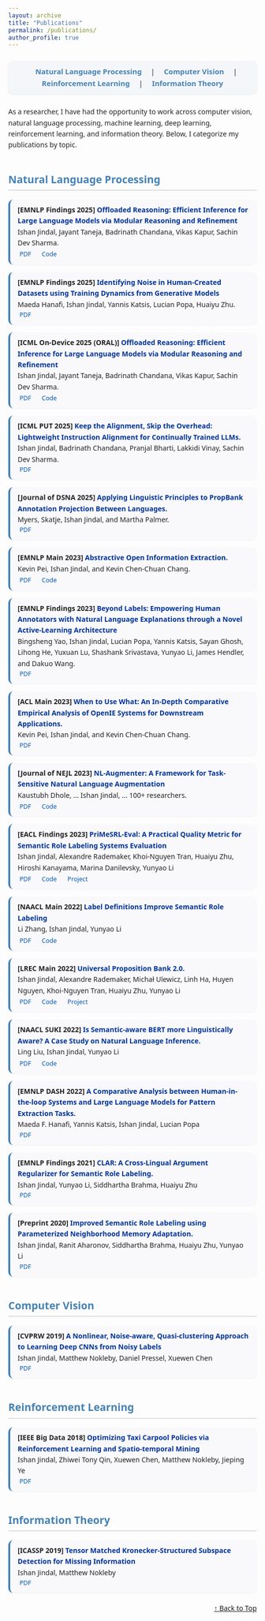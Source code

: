 ```yaml
---
layout: archive
title: "Publications"
permalink: /publications/
author_profile: true
---
```


<!-- Load Font Awesome for icons -->
<link rel="stylesheet" href="https://cdnjs.cloudflare.com/ajax/libs/font-awesome/6.4.0/css/all.min.css">

<style>
/* Core text styling */
body {
  font-family: "Segoe UI", Helvetica, sans-serif;
  line-height: 1.6;
  color: #222;
}

/* --- NAVIGATION BAR --- */
.topic-nav {
  text-align: center;
  margin: 25px 0;
  padding: 10px 0;
  background: #f4f6fa;
  border-radius: 10px;
  box-shadow: 0 1px 3px rgba(0,0,0,0.1);
}

.topic-nav a {
  color: SteelBlue;
  font-weight: 600;
  margin: 0 15px;
  text-decoration: none;
  font-size: 1.05em;
  transition: color 0.2s ease-in-out;
}

.topic-nav a:hover {
  color: DarkRed;
  text-decoration: underline;
}

/* Section Headers */
h2 {
  color: SteelBlue;
  border-bottom: 2px solid #ddd;
  padding-bottom: 4px;
  margin-top: 2em;
}

h3 {
  color: DarkRed;
  margin-top: 1.2em;
}

/* Publication card styling */
.pub-card {
  background: #f9f9fc;
  border-left: 4px solid SteelBlue;
  border-radius: 10px;
  padding: 10px 15px;
  margin: 10px 0 15px 0;
  box-shadow: 0 1px 2px rgba(0,0,0,0.05);
}

.pub-card:hover {
  background: #f2f6ff;
}

/* Title links */
.pub-title a {
  color: #003399;
  font-weight: 600;
  text-decoration: none;
}

.pub-title a:hover {
  text-decoration: underline;
}

/* Metadata links */
.pub-links a {
  color: #0056b3;
  text-decoration: none;
  margin-right: 14px;
  font-size: 0.9em;
}

.pub-links a:hover {
  text-decoration: underline;
}

/* Icons */
.pub-links i {
  margin-right: 4px;
  color: SteelBlue;
}

/* Collapsible sections */
details {
  margin-top: 1em;
  margin-bottom: 1em;
}
summary {
  font-weight: 600;
  cursor: pointer;
  color: #333;
}
</style>

<body>

<!-- 🧭 Topic Navigation Bar -->
<div class="topic-nav">
  <a href="#nlp">Natural Language Processing</a> |
  <a href="#cv">Computer Vision</a> |
  <a href="#rl">Reinforcement Learning</a> |
  <a href="#it">Information Theory</a>
</div>

<p>
As a researcher, I have had the opportunity to work across computer vision, natural language processing, machine learning, deep learning, reinforcement learning, and information theory. Below, I categorize my publications by topic.
</p>

<!-- 🧠 NLP SECTION -->
<h2 id="nlp">Natural Language Processing</h2>

<div class="pub-card">
  <div class="pub-title">
    <b>[EMNLP Findings 2025]</b> 
    <a href="https://github.com/JayantTaneja/Offloaded-Reasoning/blob/main/EMNLP2025_Offloaded_Reasoning.pdf" target="_blank">Offloaded Reasoning: Efficient Inference for Large Language Models via Modular Reasoning and Refinement</a>
  </div>
  <div class="pub-authors">
    Ishan Jindal, Jayant Taneja, Badrinath Chandana, Vikas Kapur, Sachin Dev Sharma.
  </div>
  <div class="pub-links">
    <a href="https://github.com/JayantTaneja/Offloaded-Reasoning/blob/main/EMNLP2025_Offloaded_Reasoning.pdf" target="_blank"><i class="fa-solid fa-file-pdf"></i>PDF</a>
    <a href="https://github.com/JayantTaneja/Offloaded-Reasoning" target="_blank"><i class="fa-solid fa-code"></i>Code</a>
  </div>
</div>

<div class="pub-card">
  <div class="pub-title">
    <b>[EMNLP Findings 2025]</b> 
    <a href="" target="_blank">Identifying Noise in Human-Created Datasets using Training Dynamics from Generative Models</a>
  </div>
  <div class="pub-authors">
    Maeda Hanafi, Ishan Jindal, Yannis Katsis, Lucian Popa, Huaiyu Zhu.
  </div>
  <div class="pub-links">
    <a href="" target="_blank"><i class="fa-solid fa-file-pdf"></i>PDF</a>
  </div>
</div>

<div class="pub-card">
  <div class="pub-title">
    <b>[ICML On-Device 2025 (ORAL)]</b> 
    <a href="https://openreview.net/pdf?id=kwhQ6Btu5E" target="_blank">Offloaded Reasoning: Efficient Inference for Large Language Models via Modular Reasoning and Refinement</a>
  </div>
  <div class="pub-authors">
    Ishan Jindal, Jayant Taneja, Badrinath Chandana, Vikas Kapur, Sachin Dev Sharma.
  </div>
  <div class="pub-links">
    <a href="https://openreview.net/pdf?id=kwhQ6Btu5E" target="_blank"><i class="fa-solid fa-file-pdf"></i>PDF</a>
    <a href="https://github.com/JayantTaneja/Offloaded-Reasoning" target="_blank"><i class="fa-solid fa-code"></i>Code</a>

  </div>
</div>

<div class="pub-card">
  <div class="pub-title">
    <b>[ICML PUT 2025]</b> 
    <a href="https://openreview.net/pdf?id=qE0lPCBkD4" target="_blank">Keep the Alignment, Skip the Overhead: Lightweight Instruction Alignment for Continually Trained LLMs.</a>
  </div>
  <div class="pub-authors">
    Ishan Jindal, Badrinath Chandana, Pranjal Bharti, Lakkidi Vinay, Sachin Dev Sharma.
  </div>
  <div class="pub-links">
    <a href="https://openreview.net/pdf?id=qE0lPCBkD4" target="_blank"><i class="fa-solid fa-file-pdf"></i>PDF</a>
  </div>
</div>

<div class="pub-card">
  <div class="pub-title">
    <b>[Journal of DSNA 2025]</b> 
    <a href="https://muse.jhu.edu/article/963329#bio_bio02" target="_blank">Applying Linguistic Principles to PropBank Annotation Projection Between Languages.</a>
  </div>
  <div class="pub-authors">
    Myers, Skatje, Ishan Jindal, and Martha Palmer.
  </div>
  <div class="pub-links">
    <a href="https://muse.jhu.edu/article/963329#bio_bio02" target="_blank"><i class="fa-solid fa-file-pdf"></i>PDF</a>
  </div>
</div>

<div class="pub-card">
  <div class="pub-title">
    <b>[EMNLP Main 2023]</b> 
    <a href="https://aclanthology.org/2023.emnlp-main.376/" target="_blank">Abstractive Open Information Extraction.</a>
  </div>
  <div class="pub-authors">
    Kevin Pei, Ishan Jindal, and Kevin Chen-Chuan Chang.
  </div>
  <div class="pub-links">
    <a href="https://aclanthology.org/2023.emnlp-main.376/" target="_blank"><i class="fa-solid fa-file-pdf"></i>PDF</a>
    <a href="https://github.com/kevinpei/AbstractiveOpenIE" target="_blank"><i class="fa-solid fa-code"></i>Code</a>

  </div>
</div>

<div class="pub-card">
  <div class="pub-title">
    <b>[EMNLP Findings 2023]</b> 
    <a href="https://aclanthology.org/2023.findings-emnlp.778/" target="_blank">Beyond Labels: Empowering Human Annotators with Natural Language Explanations through a Novel Active-Learning Architecture</a>
  </div>
  <div class="pub-authors">
    Bingsheng Yao, Ishan Jindal, Lucian Popa, Yannis Katsis, Sayan Ghosh, Lihong He, Yuxuan Lu, Shashank Srivastava, Yunyao Li, James Hendler, and Dakuo Wang.
  </div>
  <div class="pub-links">
    <a href="https://aclanthology.org/2023.findings-emnlp.778.pdf" target="_blank"><i class="fa-solid fa-file-pdf"></i>PDF</a>
  </div>
</div>


<div class="pub-card">
  <div class="pub-title">
    <b>[ACL Main 2023]</b> 
    <a href="https://aclanthology.org/2023.acl-long.53/" target="_blank">When to Use What: An In-Depth Comparative Empirical Analysis of OpenIE Systems for Downstream Applications.</a>
  </div>
  <div class="pub-authors">
    Kevin Pei, Ishan Jindal, and Kevin Chen-Chuan Chang.
  </div>
  <div class="pub-links">
    <a href="https://aclanthology.org/2023.acl-long.53.pdf" target="_blank"><i class="fa-solid fa-file-pdf"></i>PDF</a>
  </div>
</div>

<div class="pub-card">
  <div class="pub-title">
    <b>[Journal of NEJL 2023]</b> 
    <a href="https://aclanthology.org/2023.nejlt-1.5/" target="_blank">NL-Augmenter: A Framework for Task-Sensitive Natural Language Augmentation</a>
  </div>
  <div class="pub-authors">
    Kaustubh Dhole, ... Ishan Jindal, ... 100+ researchers.
  </div>
  <div class="pub-links">
    <a href="https://aclanthology.org/2023.nejlt-1.5.pdf" target="_blank"><i class="fa-solid fa-file-pdf"></i>PDF</a>    
    <a href="https://github.com/GEM-benchmark/NL-Augmenter" target="_blank"><i class="fa-solid fa-code"></i>Code</a>
  </div>
</div>

<div class="pub-card">
  <div class="pub-title">
    <b>[EACL Findings 2023]</b> 
    <a href="https://aclanthology.org/2023.findings-eacl.134/" target="_blank">PriMeSRL-Eval: A Practical Quality Metric for Semantic Role Labeling Systems Evaluation</a>
  </div>
  <div class="pub-authors">
    Ishan Jindal, Alexandre Rademaker, Khoi-Nguyen Tran, Huaiyu Zhu, Hiroshi Kanayama, Marina Danilevsky, Yunyao Li
  </div>
  <div class="pub-links">
    <a href="https://aclanthology.org/2023.findings-eacl.134/" target="_blank"><i class="fa-solid fa-file-pdf"></i>PDF</a>
    <a href="https://github.com/UniversalPropositions/PriMeSRL-Eval" target="_blank"><i class="fa-solid fa-code"></i>Code</a>
    <a href="https://universalpropositions.github.io/" target="_blank"><i class="fa-solid fa-brain"></i>Project</a>
  </div>
</div>

<div class="pub-card">
  <div class="pub-title">
    <b>[NAACL Main 2022]</b> 
    <a href="https://aclanthology.org/2022.naacl-main.411/" target="_blank">Label Definitions Improve Semantic Role Labeling</a>
  </div>
  <div class="pub-authors">
    Li Zhang, Ishan Jindal, Yunyao Li
  </div>
  <div class="pub-links">
    <a href="https://aclanthology.org/2022.naacl-main.411/" target="_blank"><i class="fa-solid fa-file-pdf"></i>PDF</a>
    <a href="https://github.com/System-T/LabelAwareSRL" target="_blank"><i class="fa-solid fa-code"></i>Code</a>
  </div>
</div>

<div class="pub-card">
  <div class="pub-title">
    <b>[LREC Main 2022]</b> 
    <a href="http://www.lrec-conf.org/proceedings/lrec2022/pdf/2022.lrec-1.181.pdf" target="_blank">Universal Proposition Bank 2.0.</a>
  </div>
  <div class="pub-authors">
    Ishan Jindal, Alexandre Rademaker, Michał Ulewicz, Linh Ha, Huyen Nguyen, Khoi-Nguyen Tran, Huaiyu Zhu, Yunyao Li
  </div>
  <div class="pub-links">
    <a href="http://www.lrec-conf.org/proceedings/lrec2022/pdf/2022.lrec-1.181.pdf"  target="_blank"><i class="fa-solid fa-file-pdf"></i>PDF</a>
    <a href="https://github.com/UniversalPropositions"  target="_blank"><i class="fa-solid fa-code"></i>Code</a>
    <a href="https://universalpropositions.github.io/" target="_blank"><i class="fa-solid fa-brain"></i>Project</a>
  </div>
</div>

<div class="pub-card">
  <div class="pub-title">
    <b>[NAACL SUKI 2022]</b> 
    <a href="https://suki-workshop.github.io/assets/paper/3.pdf" target="_blank">Is Semantic-aware BERT more Linguistically Aware? A Case Study on Natural Language Inference.</a>
  </div>
  <div class="pub-authors">
    Ling Liu, Ishan Jindal, Yunyao Li
  </div>
  <div class="pub-links">
    <a href="https://suki-workshop.github.io/assets/paper/3.pdf" target="_blank"><i class="fa-solid fa-file-pdf"></i>PDF</a>
    <a href="https://github.com/System-T/LingBert" target="_blank"><i class="fa-solid fa-code"></i>Code</a>
  </div>
</div>

<div class="pub-card">
  <div class="pub-title">
    <b>[EMNLP DASH 2022]</b> 
    <a href="https://aclanthology.org/2022.dash-1.7/" target="_blank">A Comparative Analysis between Human-in-the-loop Systems and Large Language Models for Pattern Extraction Tasks.</a>
  </div>
  <div class="pub-authors">
    Maeda F. Hanafi, Yannis Katsis, Ishan Jindal, Lucian Popa
  </div>
  <div class="pub-links">
    <a href="https://aclanthology.org/2022.dash-1.7/" target="_blank"><i class="fa-solid fa-file-pdf"></i>PDF</a>
  </div>
</div>

<div class="pub-card">
  <div class="pub-title">
    <b>[EMNLP Findings 2021]</b> 
    <a href="https://aclanthology.org/2020.findings-emnlp.279/" target="_blank">CLAR: A Cross-Lingual Argument Regularizer for Semantic Role Labeling.</a>
  </div>
  <div class="pub-authors">
    Ishan Jindal, Yunyao Li, Siddhartha Brahma, Huaiyu Zhu
  </div>
  <div class="pub-links">
    <a href="https://aclanthology.org/2020.findings-emnlp.279/" target="_blank"><i class="fa-solid fa-file-pdf"></i>PDF</a>
  </div>
</div>
  
<div class="pub-card">
  <div class="pub-title">
    <b>[Preprint 2020]</b> 
    <a href="https://arxiv.org/abs/2011.14459" target="_blank">Improved Semantic Role Labeling using Parameterized Neighborhood Memory Adaptation.</a>
  </div>
  <div class="pub-authors">
    Ishan Jindal, Ranit Aharonov, Siddhartha Brahma, Huaiyu Zhu, Yunyao Li
  </div>
  <div class="pub-links">
    <a href="https://arxiv.org/abs/2011.14459" target="_blank"><i class="fa-solid fa-file-pdf"></i>PDF</a>
  </div>
</div>


<!-- 🖼️ Computer Vision Section -->
<h2 id="cv">Computer Vision</h2>

<div class="pub-card">
  <div class="pub-title">
    <b>[CVPRW 2019]</b> 
    <a href="https://openaccess.thecvf.com/content_CVPRW_2019/papers/Deep%20Vision%20Workshop/Jindal_A_Nonlinear_Noise-aware_Quasi-clustering_Approach_to_Learning_Deep_CNNs_from_Noisy_Labels_CVPRW_2019_paper.pdf" target="_blank">
      A Nonlinear, Noise-aware, Quasi-clustering Approach to Learning Deep CNNs from Noisy Labels
    </a>
  </div>
  <div class="pub-authors">
    Ishan Jindal, Matthew Nokleby, Daniel Pressel, Xuewen Chen
  </div>
  <div class="pub-links">
    <a href="https://openaccess.thecvf.com/content_CVPRW_2019/papers/Deep%20Vision%20Workshop/Jindal_A_Nonlinear_Noise-aware_Quasi-clustering_Approach_to_Learning_Deep_CNNs_from_Noisy_Labels_CVPRW_2019_paper.pdf" target="_blank"><i class="fa-solid fa-file-pdf"></i>PDF</a>
  </div>
</div>

<!-- 🔁 Reinforcement Learning -->
<h2 id="rl">Reinforcement Learning</h2>

<div class="pub-card">
  <div class="pub-title">
    <b>[IEEE Big Data 2018]</b> 
    <a href="https://ieeexplore.ieee.org/abstract/document/8622481" target="_blank">Optimizing Taxi Carpool Policies via Reinforcement Learning and Spatio-temporal Mining</a>
  </div>
  <div class="pub-authors">
    Ishan Jindal, Zhiwei Tony Qin, Xuewen Chen, Matthew Nokleby, Jieping Ye
  </div>
  <div class="pub-links">
    <a href="https://ieeexplore.ieee.org/abstract/document/8622481" target="_blank"><i class="fa-solid fa-file-pdf"></i>PDF</a>
  </div>
</div>

<!-- 📡 Information Theory -->
<h2 id="it">Information Theory</h2>

<div class="pub-card">
  <div class="pub-title">
    <b>[ICASSP 2019]</b> 
    <a href="https://ieeexplore.ieee.org/abstract/document/8683804" target="_blank">Tensor Matched Kronecker-Structured Subspace Detection for Missing Information</a>
  </div>
  <div class="pub-authors">
    Ishan Jindal, Matthew Nokleby
  </div>
  <div class="pub-links">
    <a href="https://ieeexplore.ieee.org/abstract/document/8683804" target="_blank"><i class="fa-solid fa-file-pdf"></i>PDF</a>
  </div>
</div>

<a href="#top" style="display:block;text-align:right;margin-top:20px;">↑ Back to Top</a>

</body>
